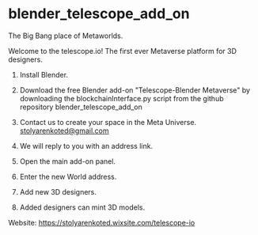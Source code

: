 # blender_telescope_add_on

The Big Bang place of Metaworlds.

Welcome to the telescope.io! The first ever Metaverse platform for 3D designers.

1. Install Blender.

2. Download the free Blender add-on "Telescope-Blender Metaverse" by downloading the blockchainInterface.py script from 
the github repository blender_telescope_add_on

3. Contact us to create your space in the Meta Universe.
stolyarenkoted@gmail.com

4. We will reply to you with an address link.

5. Open the main add-on panel. 

6. Enter the new World address.

7. Add new 3D designers.

8. Added designers can mint 3D models.

Website:
https://stolyarenkoted.wixsite.com/telescope-io
